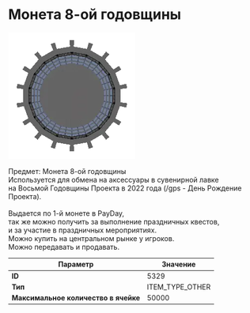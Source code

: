 # Монета 8-ой годовщины

![Item Image](../img/5329.webp?raw=true)

Предмет: Монета 8-ой годовщины<br>Используется для обмена на аксессуары в сувенирной лавке<br>на Восьмой Годовщины Проекта в 2022 года (/gps - День Рождение Проекта).<br><br>Выдается по 1-й монете в PayDay, <br>так же можно получить за выполнение праздничных квестов, <br>и за участие в праздничных мероприятиях. <br>Можно купить на центральном рынке у игроков.<br>Можно передавать и продавать.


| Параметр | Значение |
|----------|----------|
| **ID** | 5329 |
| **Тип** | ITEM_TYPE_OTHER |
| **Максимальное количество в ячейке** | 50000 |

